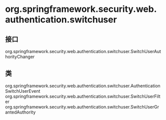 # org.springframework.security.web.authentication.switchuser

## 接口

org.springframework.security.web.authentication.switchuser.SwitchUserAuthorityChanger

## 类

org.springframework.security.web.authentication.switchuser.AuthenticationSwitchUserEvent
org.springframework.security.web.authentication.switchuser.SwitchUserFilter
org.springframework.security.web.authentication.switchuser.SwitchUserGrantedAuthority




